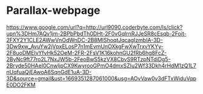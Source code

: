 # Parallax-webpage
https://www.google.com/url?q=http://url9090.coderbyte.com/ls/click?upn%3DHm7AQv1jm-2BPbPbdTh0DHt-2F0vGqlrnRJJeSR8cEsqb-2Foit-2FXY2Y1CLE2AWwVnOdWnDC-2B8MIShoqtJqcagIzmbIA-3D-3Dw9xw_AvuYw2jVpxELosP7n1mEvmUnOXkgFwXwTrxvYKYy-2F8uoDMEIvYfvHk52OeM-2FR-2FsV1K16kohnGU2fRb6hg8FcZ-2ByNc9ft77ro2L7NxJW5b-2FeoBwS5kzVX8CbvS9RTzpNTdiDg5-2Bryde50HAeI0CnwljpCX9KwyrooGPmO4dmxSZIu2Wf33Dkh4rHdM1zQ1L7nUqfuaQjEAwoA6SqnGdE1uA-3D-3D&source=gmail&ust=1669351287061000&usg=AOvVaw0v3dFTxWiduVqpE0DO2FKM
